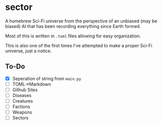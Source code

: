 # sector

A homebrew Sci-Fi universe from the perspective of an unbiased (may be biased) AI that has been recording everything since Earth formed.

Most of this is written in `.toml` files allowing for easy organization.

This is also one of the first times I've attempted to make a proper Sci-Fi universe, just a notice.

## To-Do

- [x] Seperation of string from `main.py`
- [ ] TOML->Markdown
- [ ] Github Sites
- [ ] Diseases
- [ ] Creatures
- [ ] Factions
- [ ] Weapons
- [ ] Sectors
